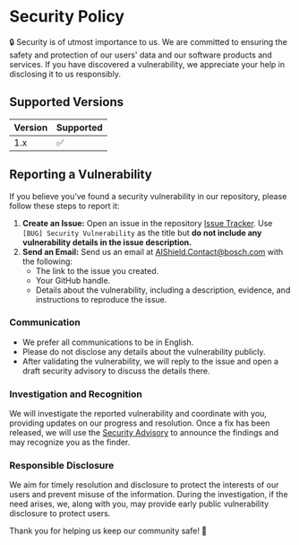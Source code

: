 # Security Policy

🔒 Security is of utmost importance to us. We are committed to ensuring the safety and protection of our users' data and our software products and services. If you have discovered a vulnerability, we appreciate your help in disclosing it to us responsibly.

## Supported Versions

| Version | Supported          |
| ------- | ------------------ |
| 1.x     | ✅                |

## Reporting a Vulnerability

If you believe you’ve found a security vulnerability in our repository, please follow these steps to report it:

1. **Create an Issue:** Open an issue in the repository [Issue Tracker](https://github.com/bosch-aisecurity-aishield/watchtower/issues/new/choose). Use `[BUG] Security Vulnerability` as the title but **do not include any vulnerability details in the issue description.**
2. **Send an Email:** Send us an email at AIShield.Contact@bosch.com with the following:
   - The link to the issue you created.
   - Your GitHub handle.
   - Details about the vulnerability, including a description, evidence, and instructions to reproduce the issue.

### Communication

- We prefer all communications to be in English.
- Please do not disclose any details about the vulnerability publicly.
- After validating the vulnerability, we will reply to the issue and open a draft security advisory to discuss the details there.

### Investigation and Recognition

We will investigate the reported vulnerability and coordinate with you, providing updates on our progress and resolution. Once a fix has been released, we will use the [Security Advisory](https://docs.github.com/en/code-security/security-advisories/working-with-repository-security-advisories/creating-a-repository-security-advisory) to announce the findings and may recognize you as the finder. 

### Responsible Disclosure

We aim for timely resolution and disclosure to protect the interests of our users and prevent misuse of the information. During the investigation, if the need arises, we, along with you, may provide early public vulnerability disclosure to protect users.

Thank you for helping us keep our community safe! 🔐


